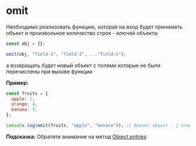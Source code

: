 # omit

Необходимо реализовать функцию, которая на вход будет принимать объект и произвольное
количество строк - ключей объекта:

```javascript
const obj = {};

omit(obj, "field-1", "field-2", ..."field-n");
```

а возвращать будет новый объект с полями которые не были перечислены при вызове функции

**Пример:**

```javascript
const fruits = {
  apple: 2,
  orange: 4,
  banana: 3,
};

console.log(omit(fruits, "apple", "banana")); // Вернет объект - { orange: 4 }
```

**Подсказка:** Обратите внимание на метод [Object.entries](https://learn.javascript.ru/keys-values-entries)
